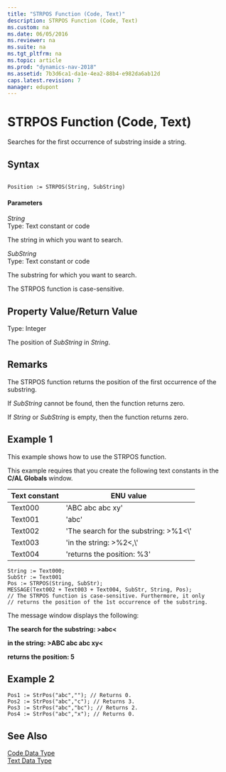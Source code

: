 ```yaml
---
title: "STRPOS Function (Code, Text)"
description: STRPOS Function (Code, Text)
ms.custom: na
ms.date: 06/05/2016
ms.reviewer: na
ms.suite: na
ms.tgt_pltfrm: na
ms.topic: article
ms.prod: "dynamics-nav-2018"
ms.assetid: 7b3d6ca1-da1e-4ea2-88b4-e982da6ab12d
caps.latest.revision: 7
manager: edupont
---
```

# STRPOS Function (Code, Text)
Searches for the first occurrence of substring inside a string.  
  
## Syntax  
  
```  
  
Position := STRPOS(String, SubString)  
```  
  
#### Parameters  
 *String*  
 Type: Text constant or code  
  
 The string in which you want to search.  
  
 *SubString*  
 Type: Text constant or code  
  
 The substring for which you want to search.  
  
 The STRPOS function is case-sensitive.  
  
## Property Value/Return Value  
 Type: Integer  
  
 The position of *SubString* in *String*.  
  
## Remarks  
 The STRPOS function returns the position of the first occurrence of the substring.  
  
 If *SubString* cannot be found, then the function returns zero.  
  
 If *String* or *SubString* is empty, then the function returns zero.  
  
## Example 1 
 This example shows how to use the STRPOS function.  
  
 This example requires that you create the following text constants in the **C/AL Globals** window.  
  
|Text constant|ENU value|  
|-------------------|---------------|  
|Text000|'ABC abc abc xy'|  
|Text001|'abc'|  
|Text002|'The search for the substring: >%1\<\\'|  
|Text003|'in the string: >%2\<,\\'|  
|Text004|'returns the position: %3'|  
  
```  
String := Text000;  
SubStr := Text001  
Pos := STRPOS(String, SubStr);  
MESSAGE(Text002 + Text003 + Text004, SubStr, String, Pos);  
// The STRPOS function is case-sensitive. Furthermore, it only  
// returns the position of the 1st occurrence of the substring.  
```  
  
 The message window displays the following:  
  
 **The search for the substring: >abc\<**  
  
 **in the string: >ABC abc abc xy\<**  
  
 **returns the position: 5**  
  
## Example 2
  
```  
Pos1 := StrPos("abc",""); // Returns 0.  
Pos2 := StrPos("abc","c"); // Returns 3.  
Pos3 := StrPos("abc","bc"); // Returns 2.  
Pos4 := StrPos("abc","x"); // Returns 0.  
```  
  
## See Also  
 [Code Data Type](Code-Data-Type.md)   
 [Text Data Type](Text-Data-Type.md)